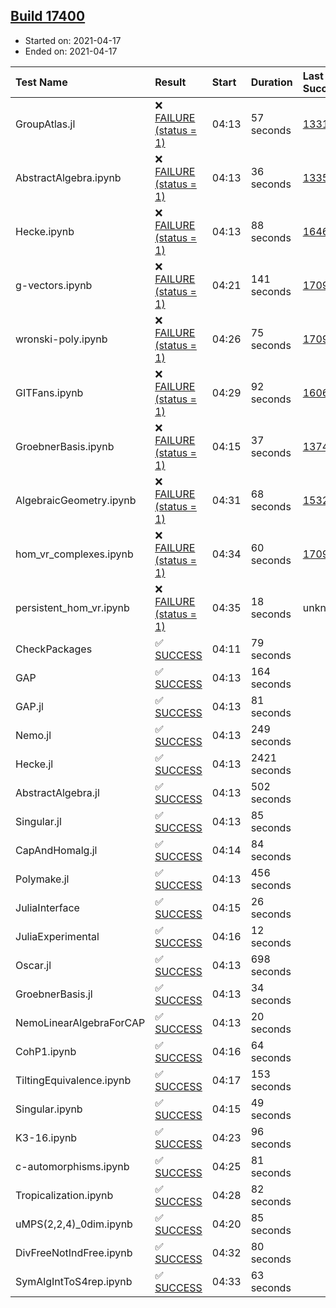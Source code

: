 ## [Build 17400](https://oscarci.mathematik.uni-kl.de/job/oscar/17400/)

* Started on: 2021-04-17
* Ended on: 2021-04-17

| Test Name    | Result | Start | Duration | Last Success | First Failure |
|:-------------|:-------|:------|:---------|:-------------|:--------------|
| GroupAtlas.jl | ❌ [FAILURE (status = 1)](https://oscarci.mathematik.uni-kl.de/job/oscar/17400/artifact/logs/build-17400/GroupAtlas.jl.log) | 04:13 | 57 seconds | [13311](https://oscarci.mathematik.uni-kl.de/job/oscar/13311/) | [13312](https://oscarci.mathematik.uni-kl.de/job/oscar/13312/) |
| AbstractAlgebra.ipynb | ❌ [FAILURE (status = 1)](https://oscarci.mathematik.uni-kl.de/job/oscar/17400/artifact/logs/build-17400/AbstractAlgebra.ipynb.log) | 04:13 | 36 seconds | [13355](https://oscarci.mathematik.uni-kl.de/job/oscar/13355/) | [13356](https://oscarci.mathematik.uni-kl.de/job/oscar/13356/) |
| Hecke.ipynb | ❌ [FAILURE (status = 1)](https://oscarci.mathematik.uni-kl.de/job/oscar/17400/artifact/logs/build-17400/Hecke.ipynb.log) | 04:13 | 88 seconds | [16463](https://oscarci.mathematik.uni-kl.de/job/oscar/16463/) | [16464](https://oscarci.mathematik.uni-kl.de/job/oscar/16464/) |
| g-vectors.ipynb | ❌ [FAILURE (status = 1)](https://oscarci.mathematik.uni-kl.de/job/oscar/17400/artifact/logs/build-17400/g-vectors.ipynb.log) | 04:21 | 141 seconds | [17099](https://oscarci.mathematik.uni-kl.de/job/oscar/17099/) | [17100](https://oscarci.mathematik.uni-kl.de/job/oscar/17100/) |
| wronski-poly.ipynb | ❌ [FAILURE (status = 1)](https://oscarci.mathematik.uni-kl.de/job/oscar/17400/artifact/logs/build-17400/wronski-poly.ipynb.log) | 04:26 | 75 seconds | [17098](https://oscarci.mathematik.uni-kl.de/job/oscar/17098/) | [17099](https://oscarci.mathematik.uni-kl.de/job/oscar/17099/) |
| GITFans.ipynb | ❌ [FAILURE (status = 1)](https://oscarci.mathematik.uni-kl.de/job/oscar/17400/artifact/logs/build-17400/GITFans.ipynb.log) | 04:29 | 92 seconds | [16068](https://oscarci.mathematik.uni-kl.de/job/oscar/16068/) | [16069](https://oscarci.mathematik.uni-kl.de/job/oscar/16069/) |
| GroebnerBasis.ipynb | ❌ [FAILURE (status = 1)](https://oscarci.mathematik.uni-kl.de/job/oscar/17400/artifact/logs/build-17400/GroebnerBasis.ipynb.log) | 04:15 | 37 seconds | [13748](https://oscarci.mathematik.uni-kl.de/job/oscar/13748/) | [13749](https://oscarci.mathematik.uni-kl.de/job/oscar/13749/) |
| AlgebraicGeometry.ipynb | ❌ [FAILURE (status = 1)](https://oscarci.mathematik.uni-kl.de/job/oscar/17400/artifact/logs/build-17400/AlgebraicGeometry.ipynb.log) | 04:31 | 68 seconds | [15322](https://oscarci.mathematik.uni-kl.de/job/oscar/15322/) | [15323](https://oscarci.mathematik.uni-kl.de/job/oscar/15323/) |
| hom_vr_complexes.ipynb | ❌ [FAILURE (status = 1)](https://oscarci.mathematik.uni-kl.de/job/oscar/17400/artifact/logs/build-17400/hom_vr_complexes.ipynb.log) | 04:34 | 60 seconds | [17099](https://oscarci.mathematik.uni-kl.de/job/oscar/17099/) | [17100](https://oscarci.mathematik.uni-kl.de/job/oscar/17100/) |
| persistent_hom_vr.ipynb | ❌ [FAILURE (status = 1)](https://oscarci.mathematik.uni-kl.de/job/oscar/17400/artifact/logs/build-17400/persistent_hom_vr.ipynb.log) | 04:35 | 18 seconds | unknown | unknown |
| CheckPackages | ✅ [SUCCESS](https://oscarci.mathematik.uni-kl.de/job/oscar/17400/artifact/logs/build-17400/CheckPackages.log) | 04:11 | 79 seconds |  |  |
| GAP | ✅ [SUCCESS](https://oscarci.mathematik.uni-kl.de/job/oscar/17400/artifact/logs/build-17400/GAP.log) | 04:13 | 164 seconds |  |  |
| GAP.jl | ✅ [SUCCESS](https://oscarci.mathematik.uni-kl.de/job/oscar/17400/artifact/logs/build-17400/GAP.jl.log) | 04:13 | 81 seconds |  |  |
| Nemo.jl | ✅ [SUCCESS](https://oscarci.mathematik.uni-kl.de/job/oscar/17400/artifact/logs/build-17400/Nemo.jl.log) | 04:13 | 249 seconds |  |  |
| Hecke.jl | ✅ [SUCCESS](https://oscarci.mathematik.uni-kl.de/job/oscar/17400/artifact/logs/build-17400/Hecke.jl.log) | 04:13 | 2421 seconds |  |  |
| AbstractAlgebra.jl | ✅ [SUCCESS](https://oscarci.mathematik.uni-kl.de/job/oscar/17400/artifact/logs/build-17400/AbstractAlgebra.jl.log) | 04:13 | 502 seconds |  |  |
| Singular.jl | ✅ [SUCCESS](https://oscarci.mathematik.uni-kl.de/job/oscar/17400/artifact/logs/build-17400/Singular.jl.log) | 04:13 | 85 seconds |  |  |
| CapAndHomalg.jl | ✅ [SUCCESS](https://oscarci.mathematik.uni-kl.de/job/oscar/17400/artifact/logs/build-17400/CapAndHomalg.jl.log) | 04:14 | 84 seconds |  |  |
| Polymake.jl | ✅ [SUCCESS](https://oscarci.mathematik.uni-kl.de/job/oscar/17400/artifact/logs/build-17400/Polymake.jl.log) | 04:13 | 456 seconds |  |  |
| JuliaInterface | ✅ [SUCCESS](https://oscarci.mathematik.uni-kl.de/job/oscar/17400/artifact/logs/build-17400/JuliaInterface.log) | 04:15 | 26 seconds |  |  |
| JuliaExperimental | ✅ [SUCCESS](https://oscarci.mathematik.uni-kl.de/job/oscar/17400/artifact/logs/build-17400/JuliaExperimental.log) | 04:16 | 12 seconds |  |  |
| Oscar.jl | ✅ [SUCCESS](https://oscarci.mathematik.uni-kl.de/job/oscar/17400/artifact/logs/build-17400/Oscar.jl.log) | 04:13 | 698 seconds |  |  |
| GroebnerBasis.jl | ✅ [SUCCESS](https://oscarci.mathematik.uni-kl.de/job/oscar/17400/artifact/logs/build-17400/GroebnerBasis.jl.log) | 04:13 | 34 seconds |  |  |
| NemoLinearAlgebraForCAP | ✅ [SUCCESS](https://oscarci.mathematik.uni-kl.de/job/oscar/17400/artifact/logs/build-17400/NemoLinearAlgebraForCAP.log) | 04:13 | 20 seconds |  |  |
| CohP1.ipynb | ✅ [SUCCESS](https://oscarci.mathematik.uni-kl.de/job/oscar/17400/artifact/logs/build-17400/CohP1.ipynb.log) | 04:16 | 64 seconds |  |  |
| TiltingEquivalence.ipynb | ✅ [SUCCESS](https://oscarci.mathematik.uni-kl.de/job/oscar/17400/artifact/logs/build-17400/TiltingEquivalence.ipynb.log) | 04:17 | 153 seconds |  |  |
| Singular.ipynb | ✅ [SUCCESS](https://oscarci.mathematik.uni-kl.de/job/oscar/17400/artifact/logs/build-17400/Singular.ipynb.log) | 04:15 | 49 seconds |  |  |
| K3-16.ipynb | ✅ [SUCCESS](https://oscarci.mathematik.uni-kl.de/job/oscar/17400/artifact/logs/build-17400/K3-16.ipynb.log) | 04:23 | 96 seconds |  |  |
| c-automorphisms.ipynb | ✅ [SUCCESS](https://oscarci.mathematik.uni-kl.de/job/oscar/17400/artifact/logs/build-17400/c-automorphisms.ipynb.log) | 04:25 | 81 seconds |  |  |
| Tropicalization.ipynb | ✅ [SUCCESS](https://oscarci.mathematik.uni-kl.de/job/oscar/17400/artifact/logs/build-17400/Tropicalization.ipynb.log) | 04:28 | 82 seconds |  |  |
| uMPS(2,2,4)_0dim.ipynb | ✅ [SUCCESS](https://oscarci.mathematik.uni-kl.de/job/oscar/17400/artifact/logs/build-17400/uMPS-2-2-4-_0dim.ipynb.log) | 04:20 | 85 seconds |  |  |
| DivFreeNotIndFree.ipynb | ✅ [SUCCESS](https://oscarci.mathematik.uni-kl.de/job/oscar/17400/artifact/logs/build-17400/DivFreeNotIndFree.ipynb.log) | 04:32 | 80 seconds |  |  |
| SymAlgIntToS4rep.ipynb | ✅ [SUCCESS](https://oscarci.mathematik.uni-kl.de/job/oscar/17400/artifact/logs/build-17400/SymAlgIntToS4rep.ipynb.log) | 04:33 | 63 seconds |  |  |
